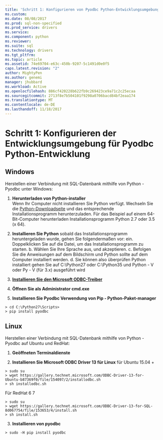 ```yaml
---
title: 'Schritt 1: Konfigurieren von Pyodbc Python-Entwicklungsumgebung | Microsoft Docs'
ms.custom: 
ms.date: 08/08/2017
ms.prod: sql-non-specified
ms.prod_service: drivers
ms.service: 
ms.component: python
ms.reviewer: 
ms.suite: sql
ms.technology: drivers
ms.tgt_pltfrm: 
ms.topic: article
ms.assetid: 74e69704-e63c-450b-9207-5c1491d0e0f5
caps.latest.revision: "2"
author: MightyPen
ms.author: genemi
manager: jhubbard
ms.workload: Active
ms.openlocfilehash: 886cf420228b622fb9c269423ce9a71c2c25ecaa
ms.sourcegitcommit: 2713f8e7b504101f9298a0706bacd84bf2eaa174
ms.translationtype: MT
ms.contentlocale: de-DE
ms.lasthandoff: 11/18/2017
---
```

# <a name="step-1-configure-development-environment-for-pyodbc-python-development"></a>Schritt 1: Konfigurieren der Entwicklungsumgebung für Pyodbc Python-Entwicklung

## <a name="windows"></a>Windows  
Herstellen einer Verbindung mit SQL-Datenbank mithilfe von Python - Pyodbc unter Windows:
  
1. **Herunterladen von Python-installer**  
  Wenn Ihr Computer nicht installieren Sie Python verfügt. Wechseln Sie die [Python-Downloadseite](https://www.python.org/downloads/windows/) und das entsprechende Installationsprogramm herunterzuladen. Für das Beispiel auf einem 64-Bit-Computer herunterladen Installationsprogramm Python 2.7 oder 3.5 (x 64).  
  
2. **Installieren Sie Python** sobald das Installationsprogramm heruntergeladen wurde, gehen Sie folgendermaßen vor: ein. Doppelklicken Sie auf die Datei, um das Installationsprogramm zu starten. b. Wählen Sie Ihre Sprache aus, und akzeptieren. c. Befolgen Sie die Anweisungen auf dem Bildschirm und Python sollte auf dem Computer installiert werden. d. Sie können also überprüfen Python installiert gehen Sie auf C:\Python27 oder C:\Python35 und Python - V oder Py - V (für 3.x) ausgeführt wird 
      
3. [**Installieren Sie den Microsoft ODBC-Treiber**](../../sql-connection-libraries.md#anchor-20-drivers-relational-access)
  
4. **Öffnen Sie als Administrator cmd.exe**     

5. **Installieren Sie Pyodbc Verwendung von Pip - Python-Paket-manager**
```  
> cd C:\Python27\Scripts>  
> pip install pyodbc  
```  

  
## <a name="linux"></a>Linux 
Herstellen einer Verbindung mit SQL-Datenbank mithilfe von Python - Pyodbc auf Ubuntu und RedHat:
  
1. **Geöffneten Terminaldienste**  

2. **Installieren Sie Microsoft ODBC Driver 13 für Linux** für Ubuntu 15.04 + 
``` 
> sudo su  
> wget https://gallery.technet.microsoft.com/ODBC-Driver-13-for-Ubuntu-b87369f0/file/154097/2/installodbc.sh  
> sh installodbc.sh  
```   

  Für RedHat 6 7 
``` 
> sudo su 
> wget https://gallery.technet.microsoft.com/ODBC-Driver-13-for-SQL-8d067754/file/153653/4/install.sh 
> sh install.sh 
```  
  
3.  **Installieren von pyodbc**  
```  
> sudo -H pip install pyodbc
```
